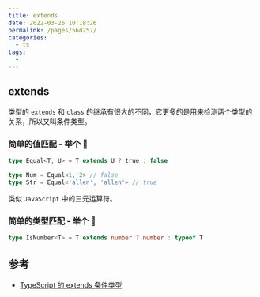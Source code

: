 ```yaml
---
title: extends
date: 2022-03-26 10:18:26
permalink: /pages/56d257/
categories:
  - ts
tags:
  -
---
```


## extends

类型的 `extends` 和 `class` 的继承有很大的不同，它更多的是用来检测两个类型的关系，所以又叫条件类型。

### 简单的值匹配 - 举个 🌰

```typescript
type Equal<T, U> = T extends U ? true : false

type Num = Equal<1, 2> // false
type Str = Equal<'allen', 'allen'> // true
```

类似 `JavaScript` 中的三元运算符。

### 简单的类型匹配 - 举个 🌰

```typescript
type IsNumber<T> = T extends number ? number : typeof T
```

## 参考

- [TypeScript 的 extends 条件类型](https://juejin.cn/post/6844904066485583885)
